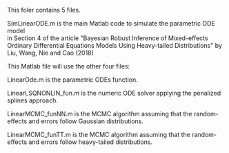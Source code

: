 This foler contains 5 files.

SimLinearODE.m is the main Matlab code to simulate the parametric ODE model  
in Section 4 of the article "Bayesian Robust Inference of Mixed-effects Ordinary
Differential Equations Models Using Heavy-tailed Distributions" by Liu, Wang, Nie and Cao (2018)

This Matlab file will use the other four files:

LinearOde.m is the parametric ODEs function.

LinearLSQNONLIN_fun.m is the numeric ODE solver applying the penalized splines approach.

LinearMCMC_funNN.m is the MCMC algorithm assuming that the random-effects and errors follow Gaussian distributions.

LinearMCMC_funTT.m is the MCMC algorithm assuming that the random-effects and errors follow heavy-tailed distributions.
